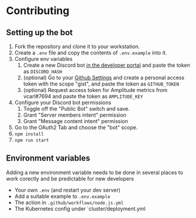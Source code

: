 # Contributing

## Setting up the bot

1. Fork the repository and clone it to your workstation.
1. Create a `.env` file and copy the contents of `.env.example` into it.
1. Configure env variables
   1. Create a new Discord bot [in the developer portal](https://discord.com/developers/applications) and paste the token as `DISCORD_HASH`
   1. (optional) Go to your [Github Settings](https://github.com/settings/tokens) and create a personal access token with the scope "gist", and paste the token as `GITHUB_TOKEN`
   1. (optional) Request access token for Amplitude metrics from vcarl#7694 and paste the token as `AMPLITUDE_KEY`
1. Configure your Discord bot permissions
   1. Toggle off the "Public Bot" switch and save.
   1. Grant "Server members intent" permission
   1. Grant "Message content intent" permission
1. Go to the OAuth2 Tab and choose the "bot" scope.
1. `npm install`
1. `npm run start`

## Environment variables

Adding a new environment variable needs to be done in several places to work corectly and be predictable for new developers

- Your own `.env` (and restart your dev server)
- Add a suitable example to `.env.example`
- The action in `.github/workflows/node.js.yml`
- The Kubernetes config under `cluster/deployment.yml
